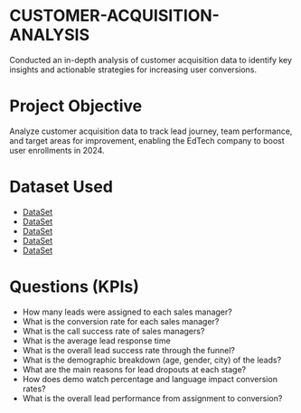 # CUSTOMER-ACQUISITION-ANALYSIS
Conducted an in-depth analysis of customer acquisition data to identify key insights and actionable strategies for  increasing user conversions.

# Project Objective
Analyze customer acquisition data to track lead journey, team performance, and target areas for improvement, enabling the EdTech company to boost user enrollments in 2024.

# Dataset Used
- <a href="https://github.com/HrutujaDabhade/CUSTOMER-ACQUISITION-ANALYSIS/blob/main/leads_basic_details.csv">DataSet</a>
- <a href="https://github.com/HrutujaDabhade/CUSTOMER-ACQUISITION-ANALYSIS/blob/main/leads_demo_watched_details.csv">DataSet</a>
- <a href="https://github.com/HrutujaDabhade/CUSTOMER-ACQUISITION-ANALYSIS/blob/main/leads_interaction_details.csv">DataSet</a>
- <a href="https://github.com/HrutujaDabhade/CUSTOMER-ACQUISITION-ANALYSIS/blob/main/leads_reasons_for_no_interest.csv">DataSet</a>
- <a href="https://github.com/HrutujaDabhade/CUSTOMER-ACQUISITION-ANALYSIS/blob/main/sales_managers_assigned_leads_details.csv">DataSet</a>

# Questions (KPIs)
- How many leads were assigned to each sales manager?
- What is the conversion rate for each sales manager?
- What is the call success rate of sales managers?
- What is the average lead response time
- What is the overall lead success rate through the funnel?
- What is the demographic breakdown (age, gender, city) of the leads?
- What are the main reasons for lead dropouts at each stage?
- How does demo watch percentage and language impact conversion rates?
- What is the overall lead performance from assignment to conversion?

